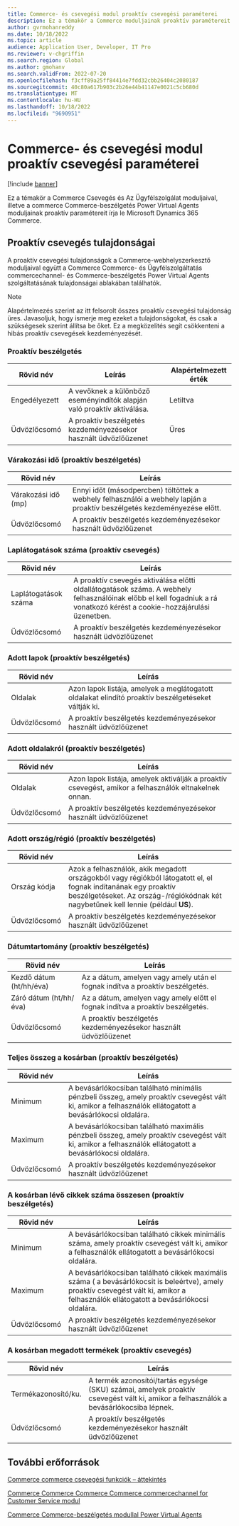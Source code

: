 ```yaml
---
title: Commerce- és csevegési modul proaktív csevegési paraméterei
description: Ez a témakör a Commerce moduljainak proaktív paramétereit írja le Microsoft Dynamics 365 Commerce.
author: gvrmohanreddy
ms.date: 10/18/2022
ms.topic: article
audience: Application User, Developer, IT Pro
ms.reviewer: v-chgriffin
ms.search.region: Global
ms.author: gmohanv
ms.search.validFrom: 2022-07-20
ms.openlocfilehash: f3cff89a25ff84414e7fdd32cbb26404c2080187
ms.sourcegitcommit: 40c80a617b903c2b26e44b41147e0021c5cb680d
ms.translationtype: MT
ms.contentlocale: hu-HU
ms.lasthandoff: 10/18/2022
ms.locfileid: "9690951"
---
```

# <a name="commerce-chat-module-proactive-chat-parameters"></a>Commerce- és csevegési modul proaktív csevegési paraméterei

[!include [banner](includes/banner.md)]

Ez a témakör a Commerce Csevegés és Az Ügyfélszolgálat moduljaival, illetve a commerce Commerce-beszélgetés Power Virtual Agents moduljainak proaktív paramétereit írja le Microsoft Dynamics 365 Commerce.

## <a name="proactive-chat-properties"></a>Proaktív csevegés tulajdonságai

A proaktív csevegési tulajdonságok a Commerce-webhelyszerkesztő moduljaival együtt a Commerce Commerce- és Ügyfélszolgáltatás commercechannel- és Commerce-beszélgetés Power Virtual Agents szolgáltatásának tulajdonságai ablakában találhatók.

> [!NOTE]
> Alapértelmezés szerint az itt felsorolt összes proaktív csevegési tulajdonság üres. Javasoljuk, hogy ismerje meg ezeket a tulajdonságokat, és csak a szükségesek szerint állítsa be őket. Ez a megközelítés segít csökkenteni a hibás proaktív csevegések kezdeményezését.

### <a name="proactive-chat"></a>Proaktív beszélgetés

| Rövid név | Leírás | Alapértelmezett érték |
|---------------|-------------|---------------|
| Engedélyezett | A vevőknek a különböző eseményindítók alapján való proaktív aktiválása. | Letiltva |
| Üdvözlőcsomó | A proaktív beszélgetés kezdeményezésekor használt üdvözlőüzenet | Üres |

### <a name="wait-time-proactive-chat"></a>Várakozási idő (proaktív beszélgetés)

| Rövid név | Leírás |
|---------------|-------------|
| Várakozási idő (mp) | Ennyi időt (másodpercben) töltöttek a webhely felhasználói a webhely lapján a proaktív beszélgetés kezdeményezése előtt. |
| Üdvözlőcsomó | A proaktív beszélgetés kezdeményezésekor használt üdvözlőüzenet |

### <a name="number-of-page-visits-proactive-chat"></a>Laplátogatások száma (proaktív csevegés)

| Rövid név | Leírás |
|---------------|-------------|
| Laplátogatások száma | A proaktív csevegés aktiválása előtti oldallátogatások száma. A webhely felhasználóinak előbb el kell fogadniuk a rá vonatkozó kérést a cookie-hozzájárulási üzenetben. |
| Üdvözlőcsomó | A proaktív beszélgetés kezdeményezésekor használt üdvözlőüzenet |

### <a name="specific-pages-proactive-chat"></a>Adott lapok (proaktív beszélgetés)

| Rövid név | Leírás |
|---------------|-------------|
| Oldalak | Azon lapok listája, amelyek a meglátogatott oldalakat elindító proaktív beszélgetéseket váltják ki. |
| Üdvözlőcsomó | A proaktív beszélgetés kezdeményezésekor használt üdvözlőüzenet |

### <a name="from-specific-pages-proactive-chat"></a>Adott oldalakról (proaktív beszélgetés)

| Rövid név | Leírás |
|---------------|-------------|
| Oldalak | Azon lapok listája, amelyek aktiválják a proaktív csevegést, amikor a felhasználók eltnakelnek onnan. |
| Üdvözlőcsomó | A proaktív beszélgetés kezdeményezésekor használt üdvözlőüzenet |

### <a name="specific-countryregion-proactive-chat"></a>Adott ország/régió (proaktív beszélgetés)

| Rövid név | Leírás |
|---------------|-------------|
| Ország kódja | Azok a felhasználók, akik megadott országokból vagy régiókból látogatott el, el fognak indítanának egy proaktív beszélgetéseket. Az ország-/régiókódnak két nagybetűnek kell lennie (például **US**). |
| Üdvözlőcsomó | A proaktív beszélgetés kezdeményezésekor használt üdvözlőüzenet |

### <a name="date-range-proactive-chat"></a>Dátumtartomány (proaktív beszélgetés)

| Rövid név | Leírás |
|---------------|-------------|
| Kezdő dátum (ht/hh/éva) | Az a dátum, amelyen vagy amely után el fognak indítva a proaktív beszélgetés. |
| Záró dátum (ht/hh/éva) | Az a dátum, amelyen vagy amely előtt el fognak indítva a proaktív beszélgetés. |
| Üdvözlőcsomó | A proaktív beszélgetés kezdeményezésekor használt üdvözlőüzenet |

### <a name="total-amount-in-cart-proactive-chat"></a>Teljes összeg a kosárban (proaktív beszélgetés)

| Rövid név | Leírás |
|---------------|-------------|
| Minimum | A bevásárlókocsiban található minimális pénzbeli összeg, amely proaktív csevegést vált ki, amikor a felhasználók ellátogatott a bevásárlókocsi oldalára. |
| Maximum | A bevásárlókocsiban található maximális pénzbeli összeg, amely proaktív csevegést vált ki, amikor a felhasználók ellátogatott a bevásárlókocsi oldalára. |
|Üdvözlőcsomó | A proaktív beszélgetés kezdeményezésekor használt üdvözlőüzenet |

### <a name="total-number-of-items-in-cart-proactive-chat"></a>A kosárban lévő cikkek száma összesen (proaktív beszélgetés)

| Rövid név | Leírás |
|---------------|-------------|
| Minimum | A bevásárlókocsiban található cikkek minimális száma, amely proaktív csevegést vált ki, amikor a felhasználók ellátogatott a bevásárlókocsi oldalára. |
| Maximum | A bevásárlókocsiban található cikkek maximális száma ( a bevásárlókocsit is beleértve), amely proaktív csevegést vált ki, amikor a felhasználók ellátogatott a bevásárlókocsi oldalára. |
| Üdvözlőcsomó | A proaktív beszélgetés kezdeményezésekor használt üdvözlőüzenet |

### <a name="specific-products-in-cart-proactive-chat"></a>A kosárban megadott termékek (proaktív csevegés)

| Rövid név | Leírás |
|---------------|-------------|
| Termékazonosító/ku. | A termék azonosítói/tartás egysége (SKU) számai, amelyek proaktív csevegést vált ki, amikor a felhasználók a bevásárlókocsiba lépnek. |
| Üdvözlőcsomó | A proaktív beszélgetés kezdeményezésekor használt üdvözlőüzenet |

## <a name="additional-resources"></a>További erőforrások

[Commerce commerce csevegési funkciók – áttekintés](commerce-chat-overview.md)

[Commerce Commerce Commerce Commerce commercechannel for Customer Service modul](commerce-chat-module.md)

[Commerce Commerce-beszélgetés modullal Power Virtual Agents](chat-module-pva.md)
